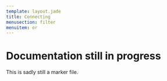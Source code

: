 ```yaml
---
template: layout.jade
title: Connecting
menusection: filter
menuitem: or
---
```



# Documentation still in progress

This is sadly still a marker file.

